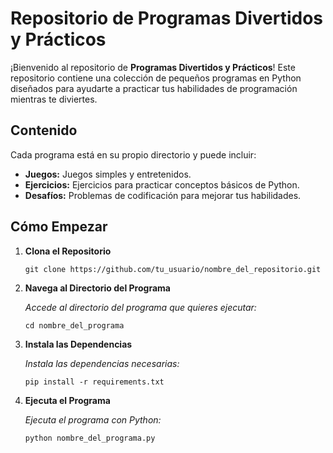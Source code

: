 # Repositorio de Programas Divertidos y Prácticos

¡Bienvenido al repositorio de **Programas Divertidos y Prácticos**! Este repositorio contiene una colección de pequeños programas en Python diseñados para ayudarte a practicar tus habilidades de programación mientras te diviertes.

## Contenido

Cada programa está en su propio directorio y puede incluir:

- **Juegos:** Juegos simples y entretenidos.
- **Ejercicios:** Ejercicios para practicar conceptos básicos de Python.
- **Desafíos:** Problemas de codificación para mejorar tus habilidades.

## Cómo Empezar

1. **Clona el Repositorio**
   ```
   git clone https://github.com/tu_usuario/nombre_del_repositorio.git
   ```
2. **Navega al Directorio del Programa**

    *Accede al directorio del programa que quieres ejecutar:*
    ```
    cd nombre_del_programa
    ```
3. **Instala las Dependencias**

    *Instala las dependencias necesarias:*
    ```
    pip install -r requirements.txt
    ```
4. **Ejecuta el Programa**

    *Ejecuta el programa con Python:*
    ```
    python nombre_del_programa.py
    ```
